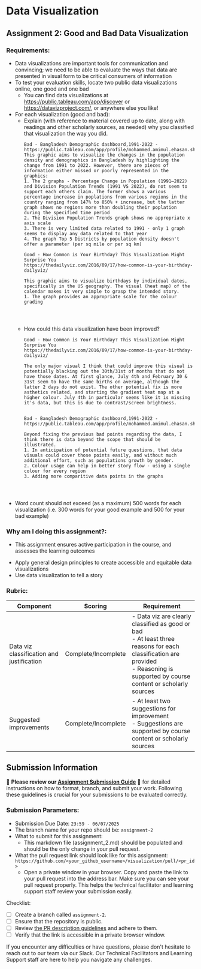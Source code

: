 # Data Visualization

## Assignment 2: Good and Bad Data Visualization

### Requirements:

- Data visualizations are important tools for communication and convincing; we need to be able to evaluate the ways that data are presented in visual form to be critical consumers of information 
- To test your evaluation skills, locate two public data visualizations online, one good and one bad  
    - You can find data visualizations at https://public.tableau.com/app/discover or https://datavizproject.com/, or anywhere else you like! 
- For each visualization (good and bad):  
    - Explain (with reference to material covered up to date, along with readings and other scholarly sources, as needed) why you classified that visualization the way you did.
      ```
      Bad - Bangladesh Demographic dashboard,1991-2022 - https://public.tableau.com/app/profile/mohammed.amimul.ehasan.shakib/viz/BangladeshPopulation2022Dashboard/PopDashboard
      This graphic aims to visualize the changes in the population density and demographics in Bangladesh by highlighting the change from 1991 to 2022. However, there are pieces of information either missed or poorly represented in the graphics: 
      1. The 2 graphs - Percentage Change in Population (1991–2022) and Division Population Trends (1991 VS 2022), do not seem to support each others claim. The former shows a various percentage increase in poplations from various regions in the country ranging from 147% to 850% + increase, but the latter graph shows no regions more than doubling their poplation during the specified time period
      2. The Division Population Trends graph shows no appropriate x axis scale  
      3. There is very limited data related to 1991 - only 1 graph seems to display any data related to that year
      4. The graph Top 5 Districts by population density doesn't offer a parameter (per sq mile or per sq km)

      Good - How Common is Your Birthday? This Visualization Might Surprise You 
      https://thedailyviz.com/2016/09/17/how-common-is-your-birthday-dailyviz/

      This graphic aims to visualize birthdays by individual dates, specifically in the US geography. The visual (heat map) of the calendar makes it very simple to grasp the intended story.
      1. The graph provides an appropriate scale for the colour grading
         


      
      ```
    - How could this data visualization have been improved?  
      ```
      Good - How Common is Your Birthday? This Visualization Might Surprise You 
      https://thedailyviz.com/2016/09/17/how-common-is-your-birthday-dailyviz/

      The only major visual I think that could improve this visual is potentially blacking out the 30th/31st of months that do not have those dates. At first glance, July 4th and February 30 & 31st seem to have the same births on average, although the latter 2 days do not exist. The other potential fix is more asthetics related, and starting the gradient heat map at a higher colour. July 4th in particular seems like it is missing it's data, but this is due to contrast/screen brightness. 


      Bad - Bangladesh Demographic dashboard,1991-2022 - https://public.tableau.com/app/profile/mohammed.amimul.ehasan.shakib/viz/BangladeshPopulation2022Dashboard/PopDashboard

      Beyond fixing the previous bad points regarding the data, I think there is data beyond the scope that should be illustrated. 
      1. In anticipation of potential future questions, that data visuals could cover those points easily, and without much additional effort, such as populations growth by gender.
      2. Colour usage can help in better story flow - using a single colour for every region
      3. Adding more comparitive data points in the graphs



      
      ```
- Word count should not exceed (as a maximum) 500 words for each visualization (i.e. 
300 words for your good example and 500 for your bad example)

### Why am I doing this assignment?:

- This assignment ensures active participation in the course, and assesses the learning outcomes
* Apply general design principles to create accessible and equitable data visualizations
* Use data visualization to tell a story

### Rubric:

| Component               | Scoring   | Requirement                                                 |
|-------------------------|-----------|-------------------------------------------------------------|
| Data viz classification and justification | Complete/Incomplete | - Data viz are clearly classified as good or bad<br />- At least three reasons for each classification are provided<br />- Reasoning is supported by course content or scholarly sources |
| Suggested improvements  | Complete/Incomplete | - At least two suggestions for improvement<br />- Suggestions are supported by course content or scholarly sources |

## Submission Information

🚨 **Please review our [Assignment Submission Guide](https://github.com/UofT-DSI/onboarding/blob/main/onboarding_documents/submissions.md)** 🚨 for detailed instructions on how to format, branch, and submit your work. Following these guidelines is crucial for your submissions to be evaluated correctly.

### Submission Parameters:
* Submission Due Date: `23:59 - 06/07/2025`
* The branch name for your repo should be: `assignment-2`
* What to submit for this assignment:
    * This markdown file (assignment_2.md) should be populated and should be the only change in your pull request.
* What the pull request link should look like for this assignment: `https://github.com/<your_github_username>/visualization/pull/<pr_id>`
    * Open a private window in your browser. Copy and paste the link to your pull request into the address bar. Make sure you can see your pull request properly. This helps the technical facilitator and learning support staff review your submission easily.

Checklist:
- [ ] Create a branch called `assignment-2`.
- [ ] Ensure that the repository is public.
- [ ] Review [the PR description guidelines](https://github.com/UofT-DSI/onboarding/blob/main/onboarding_documents/submissions.md#guidelines-for-pull-request-descriptions) and adhere to them.
- [ ] Verify that the link is accessible in a private browser window.

If you encounter any difficulties or have questions, please don't hesitate to reach out to our team via our Slack. Our Technical Facilitators and Learning Support staff are here to help you navigate any challenges.
